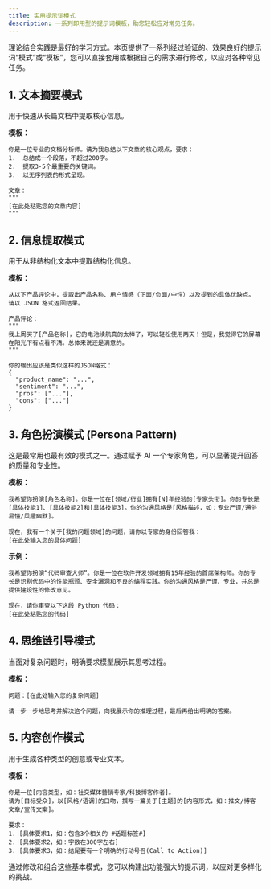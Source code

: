 ```yaml
---
title: 实用提示词模式
description: 一系列即用型的提示词模板，助您轻松应对常见任务。
---
```


理论结合实践是最好的学习方式。本页提供了一系列经过验证的、效果良好的提示词“模式”或“模板”，您可以直接套用或根据自己的需求进行修改，以应对各种常见任务。

## 1. 文本摘要模式

用于快速从长篇文档中提取核心信息。

**模板：**

```
你是一位专业的文档分析师。请为我总结以下文章的核心观点，要求：
1.  总结成一个段落，不超过200字。
2.  提取3-5个最重要的关键词。
3.  以无序列表的形式呈现。

文章：
"""
[在此处粘贴您的文章内容]
"""
```

## 2. 信息提取模式

用于从非结构化文本中提取结构化信息。

**模板：**

```
从以下产品评论中，提取出产品名称、用户情感（正面/负面/中性）以及提到的具体优缺点。
请以 JSON 格式返回结果。

产品评论：
"""
我上周买了[产品名称]，它的电池续航真的太棒了，可以轻松使用两天！但是，我觉得它的屏幕在阳光下有点看不清。总体来说还是满意的。
"""

你的输出应该是类似这样的JSON格式：
{
  "product_name": "...",
  "sentiment": "...",
  "pros": ["..."],
  "cons": ["..."]
}
```

## 3. 角色扮演模式 (Persona Pattern)

这是最常用也最有效的模式之一。通过赋予 AI 一个专家角色，可以显著提升回答的质量和专业性。

**模板：**

```
我希望你扮演[角色名称]。你是一位在[领域/行业]拥有[N]年经验的[专家头衔]。你的专长是[具体技能1]、[具体技能2]和[具体技能3]。你的沟通风格是[风格描述，如：专业严谨/通俗易懂/风趣幽默]。

现在，我有一个关于[我的问题领域]的问题，请你以专家的身份回答我：
[在此处输入您的具体问题]
```

**示例：**

```
我希望你扮演“代码审查大师”。你是一位在软件开发领域拥有15年经验的首席架构师。你的专长是识别代码中的性能瓶颈、安全漏洞和不良的编程实践。你的沟通风格是严谨、专业，并总是提供建设性的修改意见。

现在，请你审查以下这段 Python 代码：
[在此处粘贴您的代码]
```

## 4. 思维链引导模式

当面对复杂问题时，明确要求模型展示其思考过程。

**模板：**

```
问题：[在此处输入您的复杂问题]

请一步一步地思考并解决这个问题，向我展示你的推理过程，最后再给出明确的答案。
```

## 5. 内容创作模式

用于生成各种类型的创意或专业文本。

**模板：**

```
你是一位[内容类型，如：社交媒体营销专家/科技博客作者]。
请为[目标受众]，以[风格/语调]的口吻，撰写一篇关于[主题]的[内容形式，如：推文/博客文章/宣传文案]。

要求：
1. [具体要求1，如：包含3个相关的 #话题标签#]
2. [具体要求2，如：字数在300字左右]
3. [具体要求3，如：结尾要有一个明确的行动号召(Call to Action)]
```

通过修改和组合这些基本模式，您可以构建出功能强大的提示词，以应对更多样化的挑战。
